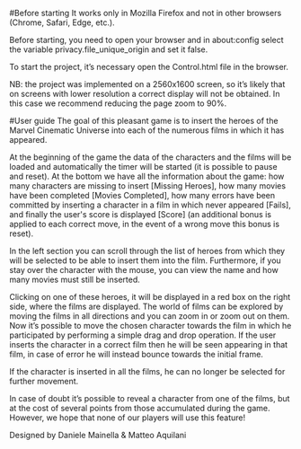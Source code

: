 #Before starting
It works only in Mozilla Firefox and not in other browsers (Chrome, Safari, Edge, etc.).

Before starting, you need to open your browser and in about:config select the variable privacy.file_unique_origin and set it false.

To start the project, it’s necessary open the Control.html file in the browser.

NB: the project was implemented on a 2560x1600 screen, so it’s likely that on screens with lower resolution a correct display will not be obtained. In this case we recommend reducing the page zoom to 90%.

#User guide
The goal of this pleasant game is to insert the heroes of the Marvel Cinematic Universe into each of the numerous films in which it has appeared.

At the beginning of the game the data of the characters and the films will be loaded and automatically the timer will be started (it is possible to pause and reset). At the bottom we have all the information about the game: how many characters are missing to insert [Missing Heroes], how many movies have been completed [Movies Completed], how many errors have been committed by inserting a character in a film in which never appeared [Fails], and finally the user's score is displayed [Score] (an additional bonus is applied to each correct move, in the event of a wrong move this bonus is reset).

In the left section you can scroll through the list of heroes from which they will be selected to be able to insert them into the film. Furthermore, if you stay over the character with the mouse, you can view the name and how many movies must still be inserted.

Clicking on one of these heroes, it will be displayed in a red box on the right side, where the films are displayed. The world of films can be explored by moving the films in all directions and you can zoom in or zoom out on them. Now it’s possible to move the chosen character towards the film in which he participated by performing a simple drag and drop operation. If the user inserts the character in a correct film then he will be seen appearing in that film, in case of error he will instead bounce towards the initial frame.

If the character is inserted in all the films, he can no longer be selected for further movement.

In case of doubt it’s possible to reveal a character from one of the films, but at the cost of several points from those accumulated during the game. However, we hope that none of our players will use this feature!

Designed by Daniele Mainella & Matteo Aquilani

